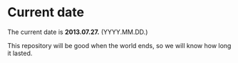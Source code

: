 # Current date

The current date is **2013.07.27.** (YYYY.MM.DD.)

This repository will be good when the world ends, so we will know how long it lasted.